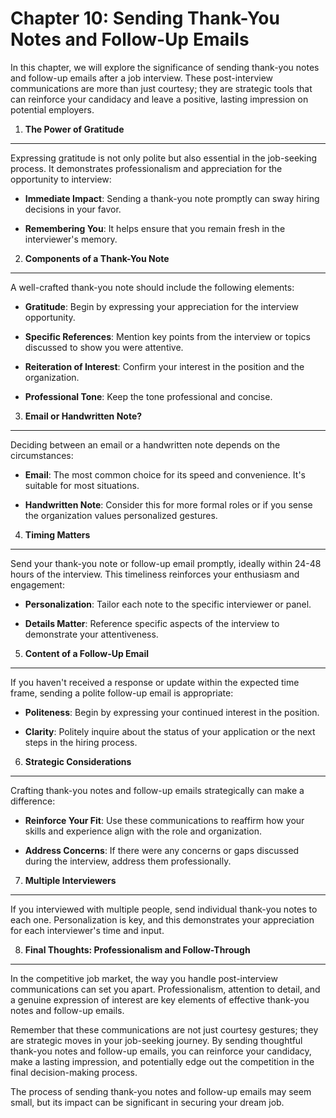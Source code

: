 Chapter 10: Sending Thank-You Notes and Follow-Up Emails
========================================================

In this chapter, we will explore the significance of sending thank-you notes and follow-up emails after a job interview. These post-interview communications are more than just courtesy; they are strategic tools that can reinforce your candidacy and leave a positive, lasting impression on potential employers.

1. **The Power of Gratitude**
-----------------------------

Expressing gratitude is not only polite but also essential in the job-seeking process. It demonstrates professionalism and appreciation for the opportunity to interview:

* **Immediate Impact**: Sending a thank-you note promptly can sway hiring decisions in your favor.

* **Remembering You**: It helps ensure that you remain fresh in the interviewer's memory.

2. **Components of a Thank-You Note**
-------------------------------------

A well-crafted thank-you note should include the following elements:

* **Gratitude**: Begin by expressing your appreciation for the interview opportunity.

* **Specific References**: Mention key points from the interview or topics discussed to show you were attentive.

* **Reiteration of Interest**: Confirm your interest in the position and the organization.

* **Professional Tone**: Keep the tone professional and concise.

3. **Email or Handwritten Note?**
---------------------------------

Deciding between an email or a handwritten note depends on the circumstances:

* **Email**: The most common choice for its speed and convenience. It's suitable for most situations.

* **Handwritten Note**: Consider this for more formal roles or if you sense the organization values personalized gestures.

4. **Timing Matters**
---------------------

Send your thank-you note or follow-up email promptly, ideally within 24-48 hours of the interview. This timeliness reinforces your enthusiasm and engagement:

* **Personalization**: Tailor each note to the specific interviewer or panel.

* **Details Matter**: Reference specific aspects of the interview to demonstrate your attentiveness.

5. **Content of a Follow-Up Email**
-----------------------------------

If you haven't received a response or update within the expected time frame, sending a polite follow-up email is appropriate:

* **Politeness**: Begin by expressing your continued interest in the position.

* **Clarity**: Politely inquire about the status of your application or the next steps in the hiring process.

6. **Strategic Considerations**
-------------------------------

Crafting thank-you notes and follow-up emails strategically can make a difference:

* **Reinforce Your Fit**: Use these communications to reaffirm how your skills and experience align with the role and organization.

* **Address Concerns**: If there were any concerns or gaps discussed during the interview, address them professionally.

7. **Multiple Interviewers**
----------------------------

If you interviewed with multiple people, send individual thank-you notes to each one. Personalization is key, and this demonstrates your appreciation for each interviewer's time and input.

8. **Final Thoughts: Professionalism and Follow-Through**
---------------------------------------------------------

In the competitive job market, the way you handle post-interview communications can set you apart. Professionalism, attention to detail, and a genuine expression of interest are key elements of effective thank-you notes and follow-up emails.

Remember that these communications are not just courtesy gestures; they are strategic moves in your job-seeking journey. By sending thoughtful thank-you notes and follow-up emails, you can reinforce your candidacy, make a lasting impression, and potentially edge out the competition in the final decision-making process.

The process of sending thank-you notes and follow-up emails may seem small, but its impact can be significant in securing your dream job.
